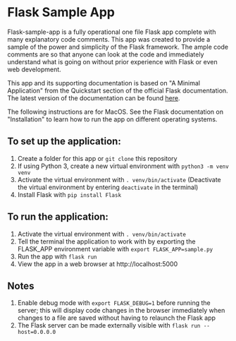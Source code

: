 # Flask Sample App

Flask-sample-app is a fully operational one file Flask app complete with many explanatory code comments. This app was created to provide a sample of the power and simplicity of the Flask framework. The ample code comments are so that anyone can look at the code and immediately understand what is going on without prior experience with Flask or even web development.

This app and its supporting documentation is based on "A Minimal Application" from the Quickstart section of the official Flask documentation. The latest version of the documentation can be found [here](http://flask.pocoo.org/docs/latest/).

The following instructions are for MacOS. See the Flask documentation on
"Installation" to learn how to run the app on different operating systems.

## To set up the application:
1. Create a folder for this app or `git clone` this repository
2. If using Python 3, create a new virtual environment with `python3 -m venv venv`
3. Activate the virtual environment with `. venv/bin/activate` (Deactivate the virtual environment by entering `deactivate` in the terminal)
4. Install Flask with `pip install Flask`

## To run the application:
1. Activate the virtual environment with `. venv/bin/activate`
2. Tell the terminal the application to work with by exporting the FLASK_APP environment variable with `export FLASK_APP=sample.py`
3. Run the app with `flask run`
4. View the app in a web browser at http://localhost:5000

## Notes
1. Enable debug mode with `export FLASK_DEBUG=1` before running the server; this will display code changes in the browser immediately when changes to a file are saved without having to relaunch the Flask app
2. The Flask server can be made externally visible with `flask run --host=0.0.0.0`
